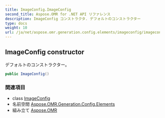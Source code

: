 ```yaml
---
title: ImageConfig.ImageConfig
second_title: Aspose.OMR for .NET API リファレンス
description: ImageConfig コンストラクタ. デフォルトのコンストラクター
type: docs
weight: 10
url: /ja/net/aspose.omr.generation.config.elements/imageconfig/imageconfig/
---
```

## ImageConfig constructor

デフォルトのコンストラクター。

```csharp
public ImageConfig()
```

### 関連項目

* class [ImageConfig](../)
* 名前空間 [Aspose.OMR.Generation.Config.Elements](../../imageconfig/)
* 組み立て [Aspose.OMR](../../../)


